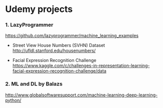 # Udemy projects

### 1. LazyProgrammer
https://github.com/lazyprogrammer/machine_learning_examples

* Street View House Numbers (SVHN) Dataset
http://ufldl.stanford.edu/housenumbers/

* Facial Expression Recognition Challenge
https://www.kaggle.com/c/challenges-in-representation-learning-facial-expression-recognition-challenge/data


### 2. ML and DL by Balazs

http://www.globalsoftwaresupport.com/machine-learning-deep-learning-python/
